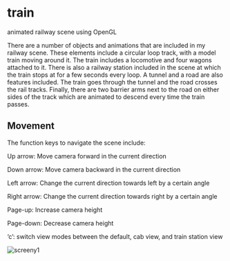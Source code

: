 # train
animated railway scene using OpenGL

There are a number of objects and animations that are included in my railway scene. These elements include a circular loop track, with a model train moving around it. The train includes a locomotive and four wagons attached to it. There is also a railway station included in the scene at which the train stops at for a few seconds every loop. A tunnel and a road are also features included. The train goes through the tunnel and the road crosses the rail tracks. Finally, there are two barrier arms next to the road on either sides of the track which are animated to descend every time the train passes. 

## Movement
The function keys to navigate the scene include:

Up arrow: Move camera forward in the current direction

Down arrow: Move camera backward in the current direction

Left arrow: Change the current direction towards left by a certain angle

Right arrow: Change the current direction towards right by a certain angle

Page-up: Increase camera height

Page-down: Decrease camera height

‘c’: switch view modes between the default, cab view, and train station view


![screeny1](https://user-images.githubusercontent.com/99695975/184084343-bb8cf07e-3149-4711-a30c-e2815ff5e164.png)
